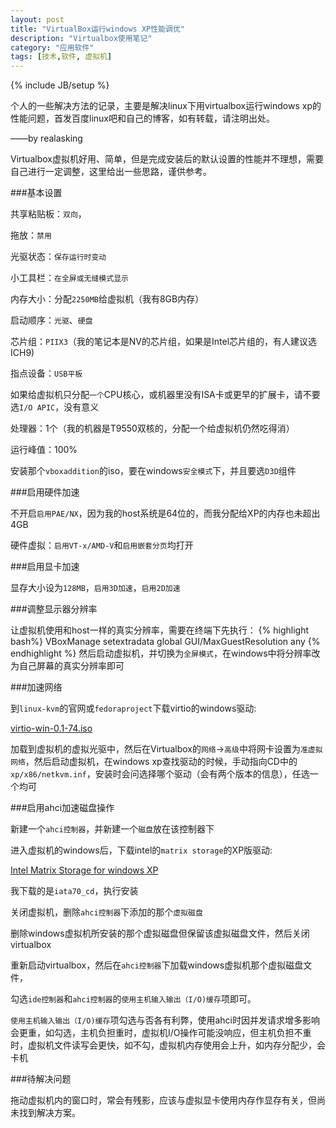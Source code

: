 ```yaml
---
layout: post
title: "VirtualBox运行windows XP性能调优"
description: "Virtualbox使用笔记"
category: "应用软件"
tags: [技术,软件, 虚拟机]
---
```

{% include JB/setup %}

个人的一些解决方法的记录，主要是解决linux下用virtualbox运行windows xp的性能问题，首发百度linux吧和自己的博客，如有转载，请注明出处。

——by realasking


Virtualbox虚拟机好用、简单，但是完成安装后的默认设置的性能并不理想，需要自己进行一定调整，这里给出一些思路，谨供参考。


###基本设置

共享粘贴板：`双向`，

拖放：`禁用`

光驱状态：`保存运行时变动`

小工具栏：`在全屏或无缝模式显示`

内存大小：分配`2250MB`给虚拟机（我有8GB内存）

启动顺序：`光驱`、`硬盘`

芯片组：`PIIX3`（我的笔记本是NV的芯片组，如果是Intel芯片组的，有人建议选ICH9)

指点设备：`USB平板`

如果给虚拟机只分配`一个`CPU核心，或机器里没有ISA卡或更早的扩展卡，请不要选`I/O APIC`，没有意义

处理器：1个（我的机器是T9550双核的，分配一个给虚拟机仍然吃得消）

运行峰值：100%

安装那个`vboxaddition`的iso，要在windows`安全模式`下，并且要选`D3D`组件



###启用硬件加速

不开启`启用PAE/NX`，因为我的host系统是64位的，而我分配给XP的内存也未超出4GB

硬件虚拟：`启用VT-x/AMD-V`和`启用嵌套分页`均打开


###启用显卡加速

显存大小设为`128MB`，`启用3D加速`，`启用2D加速`


###调整显示器分辨率

让虚拟机使用和host一样的真实分辨率，需要在终端下先执行：
{% highlight bash%}
VBoxManage setextradata global GUI/MaxGuestResolution any
{% endhighlight %}
然后启动虚拟机，并切换为`全屏模式`，在windows中将分辨率改为自己屏幕的真实分辨率即可


###加速网络

到`linux-kvm`的官网或`fedoraproject`下载virtio的windows驱动:

[virtio-win-0.1-74.iso](http://alt.fedoraproject.org/pub/alt/virtio-win/latest/images/virtio-win-0.1-74.iso)

加载到虚拟机的虚拟光驱中，然后在Virtualbox的`网络`->`高级`中将网卡设置为`准虚拟网络`，然后启动虚拟机，在windows xp查找驱动的时候，手动指向CD中的`xp/x86/netkvm.inf`，安装时会问选择哪个驱动（会有两个版本的信息），任选一个均可

###启用ahci加速磁盘操作

新建一个`ahci控制器`，并新建一个`磁盘`放在该控制器下

进入虚拟机的windows后，下载intel的`matrix storage`的XP版驱动:

[Intel Matrix Storage for windows XP](https://downloadcenter.intel.com/SearchResult.aspx?lang=eng&ProductFamily=Software+Products&ProductLine=Chipset+Software&ProductProduct=Intel%C2%AE+Rapid+Storage+Technology+%28Intel%C2%AE+RST%29)

我下载的是`iata70_cd`，执行安装

关闭虚拟机，删除`ahci控制器`下添加的那个`虚拟磁盘`

删除windows虚拟机所安装的那个虚拟磁盘但保留该虚拟磁盘文件，然后关闭virtualbox

重新启动virtualbox，然后在`ahci控制器`下加载windows虚拟机那个虚拟磁盘文件，

勾选`ide控制器`和`ahci控制器`的`使用主机输入输出（I/O)缓存`项即可。

`使用主机输入输出（I/O)缓存`项勾选与否各有利弊，使用ahci时因并发请求增多影响会更重，如勾选，主机负担重时，虚拟机I/O操作可能没响应，但主机负担不重时，虚拟机文件读写会更快，如不勾，虚拟机内存使用会上升，如内存分配少，会卡机


###待解决问题

拖动虚拟机内的窗口时，常会有残影，应该与虚拟显卡使用内存作显存有关，但尚未找到解决方案。

